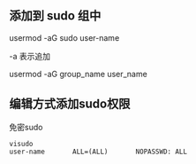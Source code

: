 
## 添加到 sudo 组中

usermod -aG sudo user-name

-a 表示追加

usermod -aG group_name user_name


## 编辑方式添加sudo权限

免密sudo

```shell
visudo
user-name       ALL=(ALL)       NOPASSWD: ALL
```

